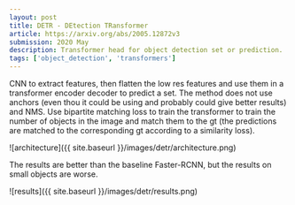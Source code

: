 ```yaml
---
layout: post
title: DETR - DEtection TRansformer
article: https://arxiv.org/abs/2005.12872v3
submission: 2020 May
description: Transformer head for object detection set or prediction.
tags: ['object_detection', 'transformers']
---
```


CNN to extract features, then flatten the low res features and use them in a transformer encoder decoder to predict a set. The method does not use anchors (even thou it could be using and probably could give better results) and NMS. Use bipartite matching loss to train the transformer to train the number of objects in the image and match them to the gt (the predictions are matched to the corresponding gt according to a similarity loss).

![architecture]({{ site.baseurl }}/images/detr/architecture.png)

The results are better than the baseline Faster-RCNN, but the results on small objects are worse.

![results]({{ site.baseurl }}/images/detr/results.png)
